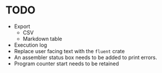 # TODO

- Export
  - CSV
  - Markdown table
- Execution log
- Replace user facing text with the `fluent` crate
- An assembler status box needs to be added to print errors.
- Program counter start needs to be retained
